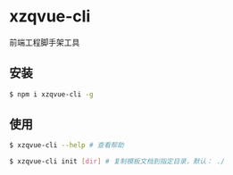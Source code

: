 # xzqvue-cli

前端工程脚手架工具

## 安装

```bash
$ npm i xzqvue-cli -g
```

## 使用

```bash
$ xzqvue-cli --help # 查看帮助
```

```bash
$ xzqvue-cli init [dir] # 复制模板文档到指定目录，默认： ./
```
